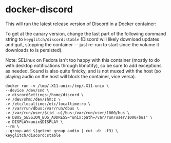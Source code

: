 # docker-discord

This will run the latest release version of Discord in a Docker container:

To get at the canary version, change the last part of the following command string to `keyglitch/discord:stable` (Discord will likely download updates and quit, stopping the container -- just re-run to start since the volume it downloads to is persisted).

Note: SELinux on Fedora isn't too happy with this container (mostly to do with desktop notifications through libnotify), so be sure to add exceptions as needed. Sound is also quite finicky, and is not muxed with the host (so playing audio on the host will block the container, vice versa).

    docker run -v /tmp/.X11-unix:/tmp/.X11-unix \
    --device /dev/snd \
    -v discordSettings:/home/discord \
    -v /dev/shm:/dev/shm:z \
    -v /etc/localtime:/etc/localtime:ro \
    -v /var/run/dbus:/var/run/dbus \
    -v /var/run/user/$(id -u)/bus:/var/run/user/1000/bus \
    -e DBUS_SESSION_BUS_ADDRESS="unix:path=/var/run/user/1000/bus" \
    -e DISPLAY=unix$DISPLAY \
    --rm \
    --group-add $(getent group audio | cut -d: -f3) \
    keyglitch/discord:stable
